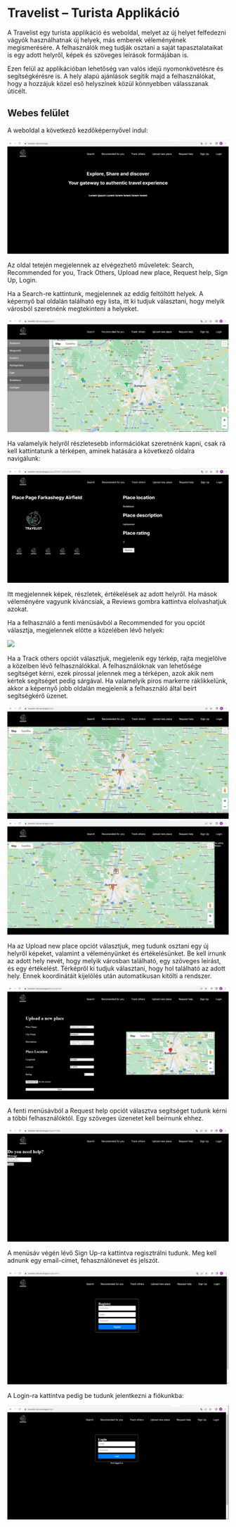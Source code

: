 # Travelist – Turista Applikáció

A Travelist egy turista applikáció és weboldal, melyet az új helyet felfedezni vágyók használhatnak új helyek, más emberek véleményének megismerésére. A felhasználók meg tudják osztani a saját tapasztalataikat is egy adott helyről, képek és szöveges leírások formájában is.

Ezen felül az applikációban lehetőség van valós idejű nyomonkövetésre és segítségkérésre is. A hely alapú ajánlások segítik majd a felhasználókat, hogy a hozzájuk közel eső helyszínek közül könnyebben válasszanak úticélt.  


## Webes felület

A weboldal a következő kezdőképernyővel indul:

![](assets/home_page.png)

Az oldal tetején megjelennek az elvégezhető műveletek: Search, Recommended for you, Track Others, Upload new place, Request help, Sign Up, Login.


Ha a Search-re kattintunk, megjelennek az eddig feltöltött helyek. A képernyő bal oldalán található egy lista, itt ki tudjuk választani, hogy melyik városból szeretnénk megtekinteni a helyeket.

![](assets/search.png)

Ha valamelyik helyről részletesebb információkat szeretnénk kapni, csak rá kell kattintatunk a térképen, aminek hatására a következő oldalra navigálunk:

![](assets/place_info.png)

Itt megjelennek képek, részletek, értékelések az adott helyről. Ha mások véleményére vagyunk kíváncsiak, a Reviews gombra kattintva elolvashatjuk azokat.

Ha a felhasználó a fenti menüsávból a Recommended for you opciót választja, megjelennek előtte a közelében lévő helyek: 

![](assets/recommended_for_you.png)

Ha a Track others opciót választjuk, megjelenik egy térkép, rajta megjelölve a közelben lévő felhasználókkal. A felhasználóknak van lehetősége segítséget kérni, ezek pirossal jelennek meg a térképen, azok akik nem kértek segítséget pedig sárgával. Ha valamelyik piros markerre ráklikkelünk, akkor a képernyő jobb oldalán megjelenik a felhasználó által beírt segítségkérő üzenet.

![](assets/track_others.png)
![](assets/track_others_messages.png)

Ha az Upload new place opciót választjuk, meg tudunk osztani egy új helyről képeket, valamint a véleményünket és értékelésünket. Be kell írnunk az adott hely nevét, hogy melyik városban található, egy szöveges leírást, és egy értékelést. Térképről ki tudjuk választani, hogy hol található az adott hely. Ennek koordinátáit kijelölés után automatikusan kitölti a rendszer.

![](assets/upload_new_place.png)

A fenti menüsávból a Request help opciót választva segítséget tudunk kérni a többi felhasználóktól. Egy szöveges üzenetet kell beírnunk ehhez.

![](assets/request_help.png)

A menüsáv végén lévő Sign Up-ra kattintva regisztrálni tudunk. Meg kell adnunk egy email-címet, fehasználónevet és jelszót.

![](assets/sign_up.png)

A Login-ra kattintva pedig be tudunk jelentkezni a fiókunkba:

![](assets/login.png)